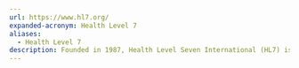 ```yaml
---
url: https://www.hl7.org/
expanded-acronym: Health Level 7
aliases:
  - Health Level 7
description: Founded in 1987, Health Level Seven International (HL7) is a not-for-profit, ANSI-accredited standards developing organization dedicated to providing a comprehensive framework and related standards for the exchange, integration, sharing and retrieval of electronic health information that supports clinical practice and the management, delivery and evaluation of health services.
---
```

